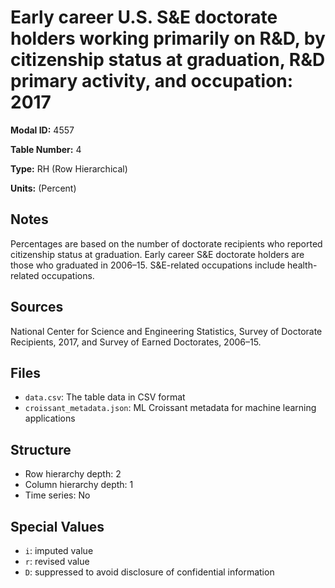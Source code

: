 # Early career U.S. S&E doctorate holders working primarily on R&D, by citizenship status at graduation, R&D primary activity, and occupation: 2017

**Modal ID:** 4557

**Table Number:** 4

**Type:** RH (Row Hierarchical)

**Units:** (Percent)

## Notes

Percentages are based on the number of doctorate recipients who reported citizenship status at graduation. Early career S&E doctorate holders are those who graduated in 2006–15. S&E-related occupations include health-related occupations.

## Sources

National Center for Science and Engineering Statistics, Survey of Doctorate Recipients, 2017, and Survey of Earned Doctorates, 2006–15.

## Files

- `data.csv`: The table data in CSV format
- `croissant_metadata.json`: ML Croissant metadata for machine learning applications

## Structure

- Row hierarchy depth: 2
- Column hierarchy depth: 1
- Time series: No

## Special Values

- `i`: imputed value
- `r`: revised value
- `D`: suppressed to avoid disclosure of confidential information
